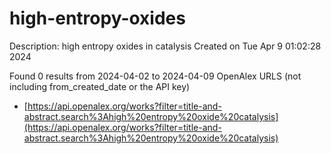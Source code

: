 # high-entropy-oxides
Description: high entropy oxides in catalysis
Created on Tue Apr  9 01:02:28 2024

Found 0 results from 2024-04-02 to 2024-04-09
OpenAlex URLS (not including from_created_date or the API key)
- [https://api.openalex.org/works?filter=title-and-abstract.search%3Ahigh%20entropy%20oxide%20catalysis](https://api.openalex.org/works?filter=title-and-abstract.search%3Ahigh%20entropy%20oxide%20catalysis)

